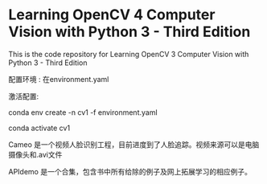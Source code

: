 # Learning OpenCV 4 Computer Vision with Python 3 - Third Edition

This is the code repository for Learning OpenCV 3 Computer Vision with Python 3 - Third Edition

配置环境 : 在environment.yaml

激活配置:

conda env create -n cv1 -f environment.yaml 

conda activate cv1

Cameo 是一个视频人脸识别工程，目前进度到了人脸追踪。视频来源可以是电脑摄像头和.avi文件

APIdemo 是一个合集，包含书中所有给除的例子及网上拓展学习的相应例子。
